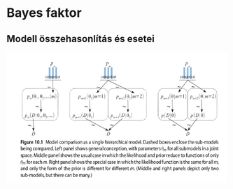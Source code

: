 # Bayes faktor

## Modell összehasonlítás és esetei

<img src="https://github.com/mozow01/Bayes2024/blob/main/modcomp_1.png" height=300>


